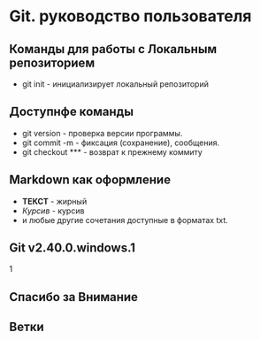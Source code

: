 # Git. руководство пользователя
## Команды для работы с Локальным репозиторием 
* git init - инициализирует локальный репозиторий
## Доступнфе команды
* git version - проверка версии программы.
* git commit -m - фиксация (сохранение), сообщения.
* git checkout *** - возврат к прежнему коммиту
## Markdown как оформление
* **ТЕКСТ** - жирный
* *Курсив* - курсив
* и любые другие сочетания доступные в форматах txt.
## Git v2.40.0.windows.1
1
## Спасибо за **Внимание** 
## Ветки